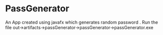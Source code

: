 # PassGenerator
An App created using javafx which generates random password .
Run the file out->artifacts->passGenerator->passGenerator->passGenerator.exe
